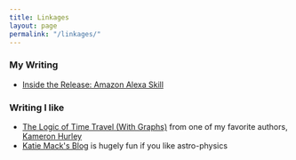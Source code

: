```yaml
---
title: Linkages 
layout: page
permalink: "/linkages/"
---
```


### My Writing
* [Inside the Release: Amazon Alexa Skill](https://medium.com/digital-health-innovation/inside-the-release-amazon-alexa-skill-3dfee2bc3818)

### Writing I like
* [The Logic of Time Travel (With Graphs)](https://www.kameronhurley.com/the-logic-of-time-travel-with-graphs/) from one of my favorite authors, [Kameron Hurley](https://www.kameronhurley.com)
* [Katie Mack's Blog](http://astrokatie.blogspot.com/) is hugely fun if you like astro-physics
